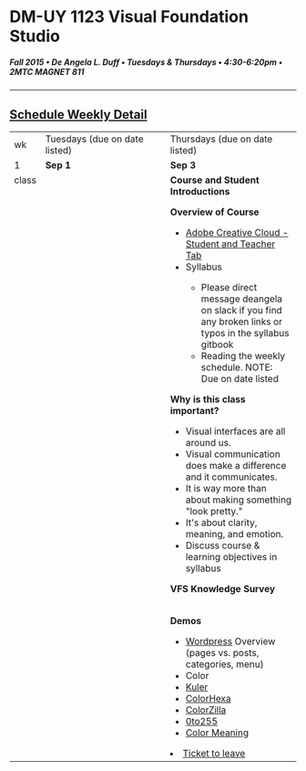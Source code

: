 # DM-UY 1123 Visual Foundation Studio
##### Fall 2015 • De Angela L. Duff • Tuesdays & Thursdays • 4:30-6:20pm • 2MTC MAGNET 811 
---
## [Schedule Weekly Detail](dm1123_schedule_overview.md)

<table>
<tr>
<td>wk</td>
<td>Tuesdays (due on date listed)</td>
<td>Thursdays (due on date listed)</td>
</tr>
<tr>
  <td valign="top">1</td>
  <td valign="top" width="48%"><strong>Sep 1</strong></td>
  <td valign="top" width="48%"><strong>Sep 3</strong></td>
</tr>
<tr>
<td valign="top">class</td>
<td valign="top"></td>
<td valign="top">
<strong>Course and Student Introductions</strong><br>

<strong>Overview of Course</strong>
<ul>
<li><a href="https://creative.adobe.com/plans" target="_blank">Adobe Creative Cloud - Student and Teacher Tab</a></li>
<li> Syllabus</li>
<ul>
 <li>Please direct message deangela on slack if you find any broken links or typos in the syllabus gitbook</li>
 <li>Reading the weekly schedule. NOTE: Due on date listed</li>
</ul>
</ul>


<strong>Why is this class important?</strong>
<ul>
<li>Visual interfaces are all around us. </li>
<li>Visual communication does make a difference and it communicates.</li>
<li>It is way more than about making something "look pretty."</li>
<li>It's about clarity, meaning, and emotion.</li>
<li>Discuss course &amp; learning objectives in syllabus</li>
</ul>

<strong>VFS Knowledge Survey</strong><br><br>

<strong>Demos</strong>
<ul>
<li><a href="http://wordpress.org">Wordpress</a> Overview (pages vs. posts, categories, menu)</li>
<li>Color</li>
  <li><a href="https://kuler.adobe.com/explore" target="_blank">Kuler</a></li>
  <li><a href="http://www.colorhexa.com" target="_blank">ColorHexa</a></li>
  <li><a href="http://www.colorzilla.com" target="_blank">ColorZilla</a></li>
  <li><a href="http://0to255.com" target="_blank">0to255</a></li>
  <li><a href="http://color-wheel-pro.com/color-meaning.html" target="_blank">Color Meaning</a></li>
 </ul>

<li><a href="tickets_to_leave.md">Ticket to leave</a></li>
</ul></td>
</tr>
</table>









